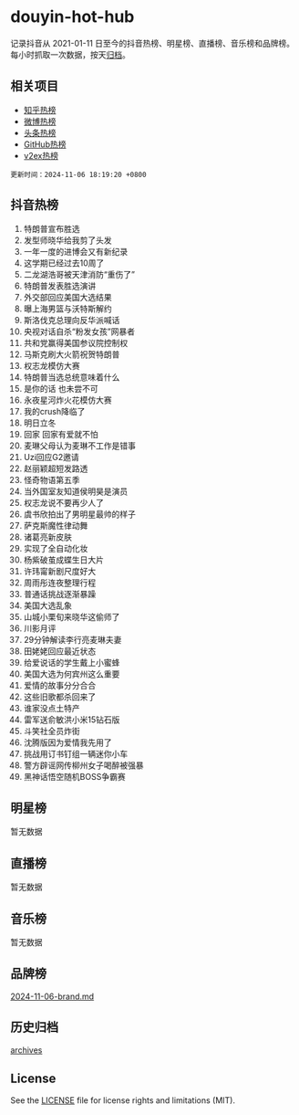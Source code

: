 # douyin-hot-hub

记录抖音从 2021-01-11 日至今的抖音热榜、明星榜、直播榜、音乐榜和品牌榜。每小时抓取一次数据，按天[归档](archives)。

## 相关项目

- [知乎热榜](https://github.com/lonnyzhang423/zhihu-hot-hub)
- [微博热榜](https://github.com/lonnyzhang423/weibo-hot-hub)
- [头条热榜](https://github.com/lonnyzhang423/toutiao-hot-hub)
- [GitHub热榜](https://github.com/lonnyzhang423/github-hot-hub)
- [v2ex热榜](https://github.com/lonnyzhang423/v2ex-hot-hub)


`更新时间：2024-11-06 18:19:20 +0800`

## 抖音热榜

1. 特朗普宣布胜选
1. 发型师晓华给我剪了头发
1. 一年一度的进博会又有新纪录
1. 这学期已经过去10周了
1. 二龙湖浩哥被天津消防“重伤了”
1. 特朗普发表胜选演讲
1. 外交部回应美国大选结果
1. 曝上海男篮与沃特斯解约
1. 斯洛伐克总理向反华派喊话
1. 央视对话自杀“粉发女孩”网暴者
1. 共和党赢得美国参议院控制权
1. 马斯克刷大火箭祝贺特朗普
1. 权志龙模仿大赛
1. 特朗普当选总统意味着什么
1. 是你的话 也未尝不可
1. 永夜星河炸火花模仿大赛
1. 我的crush降临了
1. 明日立冬
1. 回家 回家有爱就不怕
1. 麦琳父母认为麦琳不工作是错事
1. Uzi回应G2邀请
1. 赵丽颖超短发路透
1. 怪奇物语第五季
1. 当外国室友知道侯明昊是演员
1. 权志龙说不要再少人了
1. 虞书欣拍出了男明星最帅的样子
1. 萨克斯魔性律动舞
1. 诸葛亮新皮肤
1. 实现了全自动化妆
1. 杨紫破茧成蝶生日大片
1. 许玮甯新剧尺度好大
1. 周雨彤连夜整理行程
1. 普通话挑战逐渐暴躁
1. 美国大选乱象
1. 山城小栗旬来晓华这偷师了
1. 川影月评
1. 29分钟解读李行亮麦琳夫妻
1. 田姥姥回应最近状态
1. 给爱说话的学生戴上小蜜蜂
1. 美国大选为何宾州这么重要
1. 爱情的故事分分合合
1. 这些旧歌都杀回来了
1. 谁家没点土特产
1. 雷军送俞敏洪小米15钻石版
1. 斗笑社全员炸街
1. 沈腾版因为爱情我先用了
1. 挑战用订书钉组一辆迷你小车
1. 警方辟谣网传柳州女子喝醉被强暴
1. 黑神话悟空随机BOSS争霸赛

## 明星榜

暂无数据

## 直播榜

暂无数据

## 音乐榜

暂无数据

## 品牌榜

[2024-11-06-brand.md](archives/2024-11-06-brand.md)

## 历史归档

[archives](archives)

## License

See the [LICENSE](LICENSE) file for license rights and limitations (MIT).
